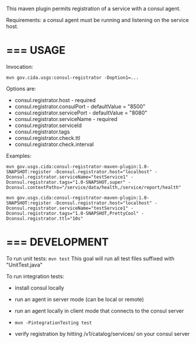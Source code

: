 This maven plugin permits registration of a service with a consul agent.

Requirements: a consul agent must be running and listening on the service host.

===
USAGE
===

Invocation:

```mvn gov.cida.usgs:consul-registrator -Doption1=...```

Options are:

* consul.registrator.host - required
* consul.registrator.consulPort - defaultValue = "8500"
* consul.registrator.servicePort - defaultValue = "8080"
* consul.registrator.serviceName - required
* consul.registrator.serviceId
* consul.registrator.tags
* consul.registrator.check.ttl
* consul.registrator.check.interval


Examples:

```mvn gov.usgs.cida:consul-registrator-maven-plugin:1.0-SNAPSHOT:register -Dconsul.registrator.host="localhost" -Dconsul.registrator.serviceName="testService1" -Dconsul.registrator.tags="1.0-SNAPSHOT,super" -Dconsul.contextPaths="/service/data/health,/service/report/health"```

```mvn gov.usgs.cida:consul-registrator-maven-plugin:1.0-SNAPSHOT:register -Dconsul.registrator.host="localhost" -Dconsul.registrator.serviceName="testService1" -Dconsul.registrator.tags="1.0-SNAPSHOT,PrettyCool" -Dconsul.registrator.ttl="10s"```

===
DEVELOPMENT
===

To run unit tests:
```mvn test```
This goal will run all test files suffixed with "UnitTest.java"

To run integration tests:

* install consul locally
* run an agent in server mode (can be local or remote)
* run an agent locally in client mode that connects to the consul server
* ``mvn -PintegrationTesting test``

* verify registration by hitting /v1/catalog/services/ on your consul server

